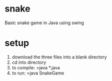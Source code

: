 # snake
Basic snake game in Java using swing
# setup
1. download the three files into a blank directory
2. cd into directory
2. to compile: >java *.java
3. to run: >java SnakeGame

